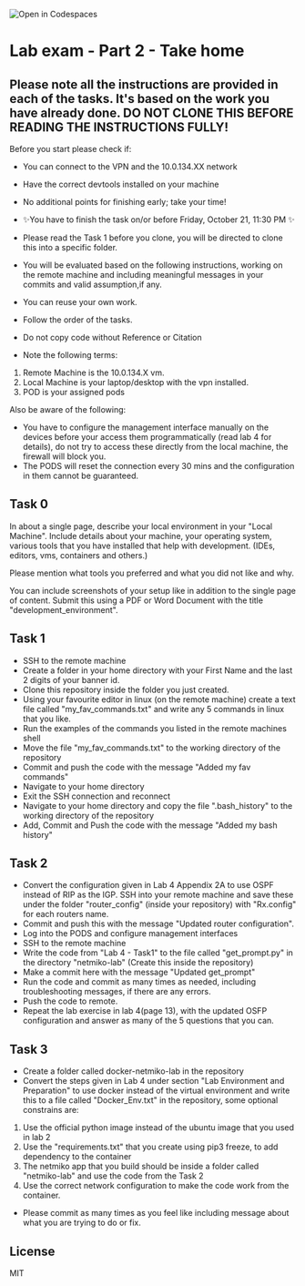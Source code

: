 ![Open in Codespaces](https://classroom.github.com/assets/open-in-codespaces-abfff4d4e15f9e1bd8274d9a39a0befe03a0632bb0f153d0ec72ff541cedbe34.svg)
# Lab exam -  Part 2 - Take home
## Please note all the instructions are provided in each of the tasks. It's based on the work you have already done. DO NOT CLONE THIS BEFORE READING THE INSTRUCTIONS FULLY!

Before you start please check if:

- You can connect to the VPN and the 10.0.134.XX network
- Have the correct devtools installed on your machine
- No additional points for finishing early; take your time! 
- ✨You have to finish the task on/or before Friday, October 21, 11:30 PM ✨
- Please read the Task 1 before you clone, you will be directed to clone this into a specific folder. 
- You will be evaluated based on the following instructions, working on the remote machine and including meaningful messages in your commits and valid assumption,if any. 
- You can reuse your own work. 
- Follow the order of the tasks. 
- Do not copy code without Reference or Citation


- Note the following terms: 
 1. Remote Machine is the 10.0.134.X vm. 
 2. Local Machine is your laptop/desktop with the vpn installed.
 3. POD is your assigned pods 
 
 Also be aware of the following: 
 
- You have to configure the management interface manually on the devices before your access them programmatically (read lab 4 for details), do not try to access these directly from the local machine, the firewall will block you.
- The PODS will reset the connection every 30 mins and the configuration in them cannot be guaranteed. 

## Task 0

In about a single page, describe your local environment in your "Local Machine". Include details about your machine, your operating system, various tools that you have installed that help with development. (IDEs, editors, vms, containers and others.) 

Please mention what tools you preferred and what you did not like and why. 

You can include screenshots of your setup like in addition to the single page of content. Submit this using a PDF or Word Document with the title "development_environment".

## Task 1 

- SSH to the remote machine
- Create a folder in your home directory with your First Name and the last 2 digits of your banner id. 
- Clone this repository inside the folder you just created. 
- Using your favourite editor in linux (on the remote machine) create a text file called "my_fav_commands.txt" and write any 5 commands in linux that you like. 
- Run the examples of the commands you listed in the remote machines shell 
- Move the file "my_fav_commands.txt" to the working directory of the repository 
- Commit and push the code with the message "Added my fav commands"
- Navigate to your home directory 
- Exit the SSH connection and reconnect 
- Navigate to your home directory and copy the file ".bash_history" to the working directory of the repository 
- Add, Commit and Push the code with the message "Added my bash history" 

## Task 2

- Convert the configuration given in Lab 4 Appendix 2A to use OSPF instead of RIP as the IGP. SSH into your remote machine and save these under the folder "router_config" (inside your repository) with "Rx.config" for each routers name. 
- Commit and push this with the message "Updated router configuration". 
- Log into the PODS and configure management interfaces 
- SSH to the remote machine 
- Write the code from "Lab 4 - Task1" to the file called "get_prompt.py" in the directory "netmiko-lab" (Create this inside the repository)
- Make a commit here with the message "Updated get_prompt"
- Run the code and commit as many times as needed, including troubleshooting messages, if there are any errors. 
- Push the code to remote.
- Repeat the lab exercise in lab 4(page 13), with the updated OSFP configuration and answer as many of the 5 questions that you can.

## Task 3 

-	Create a folder called docker-netmiko-lab in the repository 
-	Convert the steps given in Lab 4 under section "Lab Environment and Preparation" to use docker instead of the virtual environment and write this to a file called "Docker_Env.txt" in the repository, some optional constrains are:
1. Use the official python image instead of the ubuntu image that you used in lab 2
2. Use the "requirements.txt" that you create using pip3 freeze, to add dependency to the container 
3. The netmiko app that you build should be inside a folder called "netmiko-lab" and use the code from the Task 2
4. Use the correct network configuration to make the code work from the container. 
- Please commit as many times as you feel like including message about what you are trying to do or fix.


## License

MIT
